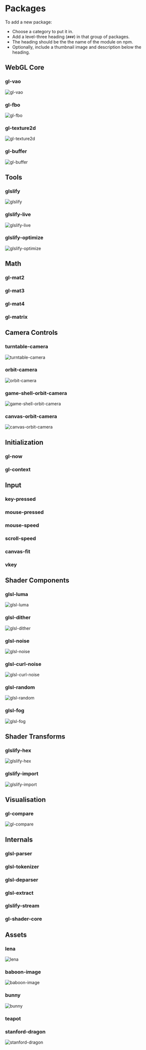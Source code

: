 # Packages

To add a new package:

* Choose a category to put it in.
* Add a level-three heading (`###`) in that group of packages.
* The heading should be the the name of the module on npm.
* Optionally, include a thumbnail image and description below the heading.

## WebGL Core

### gl-vao
![gl-vao](http://imgur.com/iv3pOSh.png)
### gl-fbo
![gl-fbo](http://imgur.com/xiXCQGN.png)
### gl-texture2d
![gl-texture2d](http://imgur.com/ZkcCvzx.jpg)
### gl-buffer
![gl-buffer](http://imgur.com/JFZGJBx.png)

## Tools

### glslify
![glslify](http://imgur.com/ThMYeUx.png)
### glslify-live
![glslify-live](http://imgur.com/9mmysos.png)
### glslify-optimize
![glslify-optimize](http://imgur.com/pF9tmNg.png)

## Math

### gl-mat2
### gl-mat3
### gl-mat4
### gl-matrix

## Camera Controls

### turntable-camera
![turntable-camera](http://imgur.com/3wiGD3K.png)
### orbit-camera
![orbit-camera](http://imgur.com/BPkl0Yh.png)
### game-shell-orbit-camera
![game-shell-orbit-camera](http://imgur.com/BPkl0Yh.png)
### canvas-orbit-camera
![canvas-orbit-camera](http://imgur.com/BPkl0Yh.png)

## Initialization

### gl-now
### gl-context

## Input

### key-pressed
### mouse-pressed
### mouse-speed
### scroll-speed
### canvas-fit
### vkey

## Shader Components

### glsl-luma
![glsl-luma](http://imgur.com/SRxqxj2.png)

### glsl-dither
![glsl-dither](http://imgur.com/D4ccYiJ.png)

### glsl-noise
![glsl-noise](http://imgur.com/BFITCvl.jpg)

### glsl-curl-noise
![glsl-curl-noise](http://imgur.com/ABlBkoE.png)

### glsl-random
![glsl-random](http://imgur.com/9EOo2or.png)

### glsl-fog
![glsl-fog](http://imgur.com/8l0otem.png)

## Shader Transforms

### glslify-hex
![glslify-hex](http://imgur.com/Dh8CPE9.png)
### glslify-import
![glslify-import](http://imgur.com/7trTmBF.png)

## Visualisation

### gl-compare
![gl-compare](http://imgur.com/z8BkmZl.jpg)

## Internals

### glsl-parser
### glsl-tokenizer
### glsl-deparser
### glsl-extract
### glslify-stream
### gl-shader-core

## Assets

### lena
![lena](http://imgur.com/eSx2pBu.png)

### baboon-image
![baboon-image](http://imgur.com/63yazJ1.png)

### bunny
![bunny](http://imgur.com/5VIykyD.png)

### teapot
### stanford-dragon
![stanford-dragon](http://imgur.com/XWYMq6J.png)
